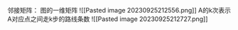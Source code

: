 
邻接矩阵：
图的一维矩阵
![[Pasted image 20230925212556.png]]
A的k次表示A对应点之间走k步的路线条数
![[Pasted image 20230925212727.png]]